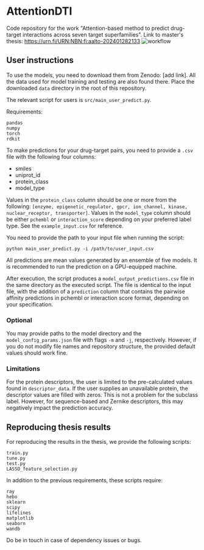 # AttentionDTI

Code repository for the work "Attention-based method to predict drug-target interactions across seven target superfamilies". Link to master's thesis: https://urn.fi/URN:NBN:fi:aalto-202401282133
![workflow](https://github.com/AronSchulman/AttentionDTI/assets/63584295/01bb797a-24b3-41e6-8fbf-cfa5fb73e08b)

## User instructions

To use the models, you need to download them from Zenodo: [add link]. All the data used for model training and testing are also found there. Place the downloaded `data` directory in the root of this repository.

The relevant script for users is `src/main_user_predict.py`.

Requirements:
```
pandas
numpy
torch
rdkit
```
To make predictions for your drug-target pairs, you need to provide a `.csv` file with the following four columns:
* smiles
* uniprot_id
* protein_class
* model_type

Values in the `protein_class` column should be one or more from the following: `[enzyme, epigenetic_regulator, gpcr, ion_channel, kinase, nuclear_receptor, transporter]`.
Values in the `model_type` column should be either `pchembl` or `interaction_score` depending on your preferred label type.
See the `example_input.csv` for reference.

You need to provide the path to your input file when running the script:
```
python main_user_predict.py -i /path/to/user_input.csv
```

All predictions are mean values generated by an ensemble of five models. It is recommended to run the prediction on a GPU-equipped machine.

After execution, the script produces a `model_output_predictions.csv` file in the same directory as the executed script. The file is identical to the input file, with the addition of a `prediction` column that contains the pairwise affinity predictions in pchembl or interaction score format, depending on your specification.

### Optional

You may provide paths to the model directory and the `model_config_params.json` file with flags `-m` and `-j`, respectively. However, if you do not modify file names and repository structure, the provided default values should work fine.

### Limitations

For the protein descriptors, the user is limited to the pre-calculated values found in `descriptor_data`. If the user supplies an unavailable protein, the descriptor values are filled with zeros. This is not a problem for the subclass label. However, for sequence-based and Zernike descriptors, this may negatively impact the prediction accuracy.

## Reproducing thesis results

For reproducing the results in the thesis, we provide the following scripts:
```
train.py
tune.py
test.py
LASSO_feature_selection.py
```
In addition to the previous requirements, these scripts require:
```
ray
hebo
sklearn
scipy
lifelines
matplotlib
seaborn
wandb
```
Do be in touch in case of dependency issues or bugs.
